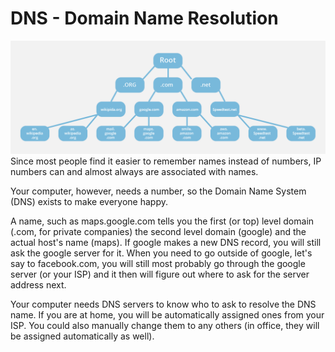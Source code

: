 # DNS - Domain Name Resolution
![dns](./img/dns.png)
Since most people find it easier to remember names instead of numbers, IP numbers can and almost always are associated with names.

Your computer, however, needs a number, so the Domain Name System (DNS) exists to make everyone happy.

A name, such as maps.google.com tells you the first (or top) level domain (.com, for private companies) the second level domain (google) and the actual host's name (maps). 
If google makes a new DNS record, you will still ask the google server for it. When you need to go outside of google, let's say to facebook.com, you will still most probably go through the google server (or your ISP) and it then will figure out where to ask for the server address next.

Your computer needs DNS servers to know who to ask to resolve the DNS name. If you are at home, you will be automatically assigned ones from your ISP. You could also manually change them to any others (in office, they will be assigned automatically as well).

